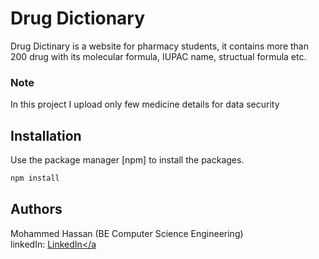 # Drug Dictionary

Drug Dictinary is a website for pharmacy students, it contains more than 200 drug with its molecular formula, IUPAC name, structual formula etc.

### Note
In this project I upload only few medicine details for data security

## Installation

Use the package manager [npm] to install the packages.

```bash
npm install 
```

## Authors
Mohammed Hassan (BE Computer Science Engineering) \
linkedIn: <a href="https://www.linkedin.com/in/mohammed-hassan-343b00215">LinkedIn</a



